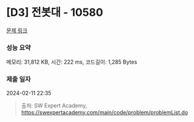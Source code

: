 # [D3] 전봇대 - 10580 

[문제 링크](https://swexpertacademy.com/main/code/problem/problemDetail.do?contestProbId=AXO8QBw6Qu4DFAXS) 

### 성능 요약

메모리: 31,812 KB, 시간: 222 ms, 코드길이: 1,285 Bytes

### 제출 일자

2024-02-11 22:35



> 출처: SW Expert Academy, https://swexpertacademy.com/main/code/problem/problemList.do